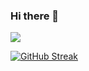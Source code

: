 ### Hi there 👋
![](http://github-profile-summary-cards.vercel.app/api/cards/profile-details?username=albertopp44&theme=aura_dark)
<!-- [![Top Langs](https://github-readme-stats.vercel.app/api/top-langs/?username=ptaltavull&hide=html)](https://github.com/anuraghazra/github-readme-stats) -->
<a href="https://git.io/streak-stats"><img src="https://streak-stats.demolab.com?user=albertopp44&theme=tokyonight-duo&locale=es" alt="GitHub Streak" /></a>

<!--
**albertopp44/albertopp44** is a ✨ _special_ ✨ repository because its `README.md` (this file) appears on your GitHub profile.

Here are some ideas to get you started:

- 🔭 I’m currently working on ...
- 🌱 I’m currently learning ...
- 👯 I’m looking to collaborate on ...
- 🤔 I’m looking for help with ...
- 💬 Ask me about ...
- 📫 How to reach me: ...
- 😄 Pronouns: ...
- ⚡ Fun fact: ...
-->
